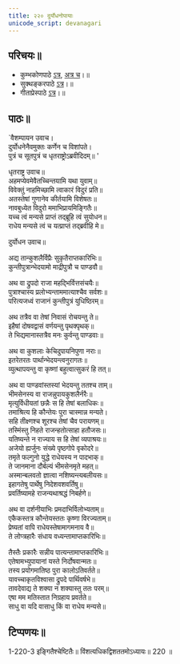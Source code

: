 ```yaml
---  
title: २२० दुर्योधनोपायाः
unicode_script: devanagari
---  
```


## परिचयः॥  
- कुम्भकोणपाठे [ऽत्र](https://archive.org/details/mahAbhArata-kumbhakoNam/page/n381), [अत्र च](https://sanskritdocuments.org/mirrors/mahabharata/mbhK/mahabharata-k-01-sa.html)।॥  
- सुक्थङ्करपाठे [ऽत्र](http://bombay.indology.info/mahabharata/text/UD/MBh01.txt)।॥  
- गीताप्रेस्पाठे [ऽत्र](https://archive.org/stream/mahabharata01ramauoft#page/572/mode/1up)।॥  


## पाठः॥  
`वैशम्पायन उवाच।  
दुर्योधनेनैवमुक्तः कर्णेन च विशांपते।  
पुत्रं च सूतपुत्रं च धृतराष्ट्रोऽब्रवीदिदम्॥ '

धृतराष्ट्र उवाच॥  
अहमप्येवमेवैतच्चिन्तयामि यथा युवाम्॥  
विवेक्तुं नाहमिच्छामि त्वाकारं विदुरं प्रति॥  
अतस्तेषां गुणानेव कीर्तयामि विशेषतः॥  
नावबुध्येत विदुरो ममाभिप्रायमिङ्गितैः॥  
यच्च त्वं मन्यसे प्राप्तं तद्ब्रूहि त्वं सुयोधन॥  
राधेय मन्यसे त्वं च यत्प्राप्तं तद्ब्रवीहि मे॥  

दुर्योधन उवाच॥  

अद्य तान्कुशलैर्विप्रैः सुकृतैराप्तकारिभिः॥  
कुन्तीपुत्रान्भेदयामो माद्रीपुत्रौ च पाण्डवौ॥  

अथ वा द्रुपदो राजा महद्भिर्वित्तसंचयैः॥  
पुत्राश्चास्य प्रलोभ्यन्ताममात्याश्चैव सर्वशः॥  
परित्यजध्वं राजानं कुन्तीपुत्रं युधिष्ठिरम्॥  

अथ तत्रैव वा तेषां निवासं रोचयन्तु ते॥  
इहैषां दोषवद्वासं वर्णयन्तु पृथक्पृथक्॥  
ते भिद्यमानास्तत्रैव मनः कुर्वन्तु पाण्डवाः॥  

अथ वा कुशलाः केचिदुपायनिपुणा नराः॥  
इतरेतरतः पार्थान्भेदयन्त्वनुरागतः॥  
व्युत्थापयन्तु वा कृष्णां बहुत्वात्सुकरं हि तत्॥  

अथ वा पाण्डवांस्तस्यां भेदयन्तु ततश्च ताम्॥  
भीमसेनस्य वा राजन्नुपायकुशलैर्नरैः॥  
मृत्युर्विधीयतां छन्नैः स हि तेषां बलाधिकः॥  
तमाश्रित्य हि कौन्तेयः पुरा चास्मान्न मन्यते।  
सहि तीक्ष्णश्च शूरश्च तेषां चैव परायणम्॥  
तस्मिंस्तु निहते राजन्हतोत्साहा हतौजसः॥  
यतिष्यन्ते न राज्याय स हि तेषां व्यपाश्रयः॥  
अजेयो ह्यर्जुनः संख्ये पृष्ठगोपे वृकोदरे॥  
तमृते फल्गुनो युद्धे राधेयस्य न पादभाक्॥  
ते जानमाना दौर्बल्यं भीमसेनमृते महत्॥  
अस्मान्बलवतो ज्ञात्वा नशिष्यन्त्यबलीयसः॥  
इहागतेषु पार्थेषु निदेशवशवर्तिषु॥  
प्रवर्तिष्यामहे राजन्यथाश्रद्धं निबर्हणे॥  

अथ वा दर्शनीयाभिः प्रमदाभिर्विलोभ्यताम्॥  
एकैकस्तत्र कौन्तेयस्ततः कृष्णा विरज्यताम्॥  
प्रेष्यतां वापि राधेयस्तेषामागमनाय वै॥  
ते लोप्त्रहारैः संधाय वध्यन्तामाप्तकारिभिः॥  

तैस्तैः प्रकारैः सन्नीय पात्यन्तामाप्तकारिभिः॥  
एतेषामभ्युपायानां यस्ते निर्दोषवान्मतः॥  
तस्य प्रयोगमातिष्ठ पुरा कालोऽतिवर्तते॥  
यावच्चाकृतविश्वासा द्रुपदे पार्थिवर्षभे॥  
तावदेवाद्य ते शक्या न शक्यास्तु ततः परम्॥  
एषा मम मतिस्तात निग्रहाय प्रवर्तते॥  
साधु वा यदि वासाधु किं वा राधेय मन्यसे॥  

## टिप्पणयः॥  
1-220-3 इङ्गितैश्चेष्टितैः॥ विंशत्यधिकद्विशततमोऽध्यायः॥ 220 ॥
